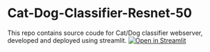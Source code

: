 # Cat-Dog-Classifier-Resnet-50
This repo contains source coude for Cat/Dog classifier webserver, developed and deployed using streamlit.
[![Open in Streamlit](https://static.streamlit.io/badges/streamlit_badge_black_white.svg)]([(https://abdulrafay97-cat-dog-classifier-resnet50-streamlitapp-k7m2xq.streamlitapp.com/)])
